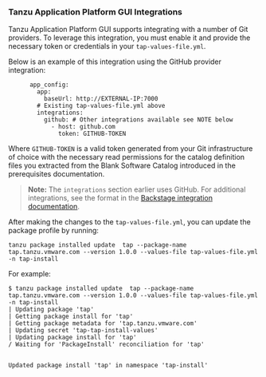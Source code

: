 ### Tanzu Application Platform GUI Integrations

Tanzu Application Platform GUI supports integrating with a number of Git providers. To leverage this integration, you must enable it and provide the necessary token or credentials in your `tap-values-file.yml`.

Below is an example of this integration using the GitHub provider integration:

```
      app_config:
        app:
          baseUrl: http://EXTERNAL-IP:7000
        # Existing tap-values-file.yml above  
        integrations:
          github: # Other integrations available see NOTE below
            - host: github.com
              token: GITHUB-TOKEN
```

Where `GITHUB-TOKEN` is a valid token generated from your Git infrastructure of choice with the necessary read permissions for the catalog definition files you extracted from the Blank Software Catalog introduced in the prerequisites documentation.

>**Note:** The `integrations` section earlier uses GitHub. For additional integrations, see the
>format in the [Backstage integration documentation](https://backstage.io/docs/integrations/).

After making the changes to the `tap-values-file.yml`, you can update the package profile by running:

```
tanzu package installed update  tap --package-name tap.tanzu.vmware.com --version 1.0.0 --values-file tap-values-file.yml -n tap-install
```

For example:

```
$ tanzu package installed update  tap --package-name tap.tanzu.vmware.com --version 1.0.0 --values-file tap-values-file.yml -n tap-install
| Updating package 'tap'
| Getting package install for 'tap'
| Getting package metadata for 'tap.tanzu.vmware.com'
| Updating secret 'tap-tap-install-values'
| Updating package install for 'tap'
/ Waiting for 'PackageInstall' reconciliation for 'tap'


Updated package install 'tap' in namespace 'tap-install'
```

